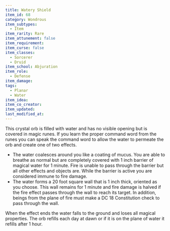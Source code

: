 ```yaml
---
title: Watery Shield
item_id: 68
category: Wondrous
item_subtypes:
  - Item
item_rarity: Rare
item_attunement: false
item_requirement:
item_curse: false
item_classes:
  - Sorcerer
  - Druid
item_school: Abjuration
item_role:
  - Defense
item_damage:
tags:
  - Planar
  - Water
item_idea:
item_co_creator:
item_updated:
last_modified_at:
---
```

This crystal orb is filled with water and has no visible opening but is covered in magic runes. If you learn the proper command word from the runes you can speak the command word to allow the water to permeate the orb and create one of two effects.

- The water coalesces around you like a coating of mucus. You are able to breathe as normal but are completely covered with 1 inch barrier of magical water for 1 minute. Fire is unable to pass through the barrier but all other effects and objects are. While the barrier is active you are considered immune to fire damage.
- The water forms a 20 foot square wall that is 1 inch thick, oriented as you choose. This wall remains for 1 minute and fire damage is halved if the fire effect passes through the wall to reach its target. In addition, beings from the plane of fire must make a DC 18 Constitution check to pass through the wall. 

When the effect ends the water falls to the ground and loses all magical properties. The orb refills each day at dawn or if it is on the plane of water it refills after 1 hour.
